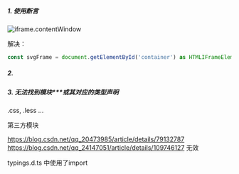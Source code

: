 
##### 1. 使用断言
![iframe.contentWindow](https://img.imgdb.cn/item/605d56578322e6675c35418e.jpg)

解决：
```js
const svgFrame = document.getElementById('container') as HTMLIFrameElement
```



##### 2. 

##### 3. 无法找到模块***或其对应的类型声明
.css, .less ...

第三方模块

https://blog.csdn.net/qq_20473985/article/details/79132787
https://blog.csdn.net/qq_24147051/article/details/109746127 无效

typings.d.ts 中使用了import


